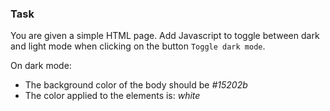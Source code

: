 ### Task
You are given a simple HTML page. Add Javascript to toggle between dark and light mode when clicking on the button `Toggle dark mode`.

On dark mode:
- The background color of the body should be *#15202b*
- The color applied to the elements is: *white*





